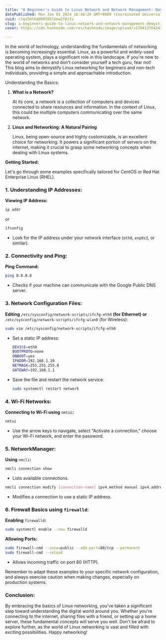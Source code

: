 ```yaml
---
title: "A Beginner's Guide to Linux Network and Network Management: Demystifying the Basics"
datePublished: Mon Jan 01 2024 16:48:20 GMT+0000 (Coordinated Universal Time)
cuid: clqv5mt6q000508l6ew2f8z1v
slug: a-beginners-guide-to-linux-network-and-network-management-demystifying-the-basics
cover: https://cdn.hashnode.com/res/hashnode/image/upload/v1704127642435/9f3c3837-13e7-4301-90ba-6f3343e85588.png

---
```


In the world of technology, understanding the fundamentals of networking is becoming increasingly essential. Linux, as a powerful and widely-used operating system, plays a significant role in this landscape. If you're new to the world of networks and don't consider yourself a tech guru, fear not! This blog aims to demystify Linux networking for beginners and non-tech individuals, providing a simple and approachable introduction.

Understanding the Basics:

1. **What is a Network?**
    
    At its core, a network is a collection of computers and devices connected to share resources and information. In the context of Linux, this could be multiple computers communicating over the same network.
    
2. **Linux and Networking: A Natural Pairing**
    
    Linux, being open-source and highly customizable, is an excellent choice for networking. It powers a significant portion of servers on the internet, making it crucial to grasp some networking concepts when dealing with Linux systems.
    

**Getting Started:**

Let's go through some examples specifically tailored for CentOS or Red Hat Enterprise Linux (RHEL).

### **1\. Understanding IP Addresses:**

**Viewing IP Address:**

```bash
ip addr
```

or

```bash
ifconfig
```

* Look for the IP address under your network interface (`eth0`, `enp0s3`, or similar).
    

### **2\. Connectivity and Ping:**

**Ping Command:**

```bash
ping 8.8.8.8
```

* Checks if your machine can communicate with the Google Public DNS server.
    

### **3\. Network Configuration Files:**

**Editing** `/etc/sysconfig/network-scripts/ifcfg-eth0` **(for Ethernet) or** `/etc/sysconfig/network-scripts/ifcfg-wlan0` (for Wireless):

```bash
sudo vim /etc/sysconfig/network-scripts/ifcfg-eth0
```

* Set a static IP address:
    
    ```bash
    DEVICE=eth0
    BOOTPROTO=none
    ONBOOT=yes
    IPADDR=192.168.1.10
    NETMASK=255.255.255.0
    GATEWAY=192.168.1.1
    ```
    
* Save the file and restart the network service:
    
    ```bash
    sudo systemctl restart network
    ```
    

### **4\. Wi-Fi Networks:**

**Connecting to Wi-Fi using** `nmtui`**:**

```bash
nmtui
```

* Use the arrow keys to navigate, select "Activate a connection," choose your Wi-Fi network, and enter the password.
    

### **5\. NetworkManager:**

**Using** `nmcli`**:**

```bash
nmcli connection show
```

* Lists available connections.
    

```bash
nmcli connection modify [connection-name] ipv4.method manual ipv4.addresses 192.168.1.10/24 ipv4.gateway 192.168.1.1
```

* Modifies a connection to use a static IP address.
    

### **6\. Firewall Basics using** `firewalld`**:**

**Enabling** `firewalld`**:**

```bash
sudo systemctl enable --now firewalld
```

**Allowing Ports:**

```bash
sudo firewall-cmd --zone=public --add-port=80/tcp --permanent
sudo firewall-cmd --reload
```

* Allows incoming traffic on port 80 (HTTP).
    

Remember to adapt these examples to your specific network configuration, and always exercise caution when making changes, especially on production systems.

### Conclusion:

By embracing the basics of Linux networking, you've taken a significant step toward understanding the digital world around you. Whether you're connecting to the internet, sharing files with a friend, or setting up a home server, these fundamental concepts will serve you well. Don't be afraid to explore further, as the world of Linux networking is vast and filled with exciting possibilities. Happy networking!